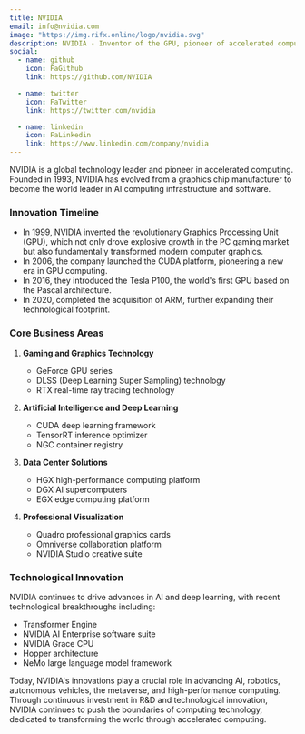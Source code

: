 ```yaml
---
title: NVIDIA
email: info@nvidia.com
image: "https://img.rifx.online/logo/nvidia.svg"
description: NVIDIA - Inventor of the GPU, pioneer of accelerated computing, and leader in AI technologies
social:
  - name: github
    icon: FaGithub
    link: https://github.com/NVIDIA

  - name: twitter
    icon: FaTwitter
    link: https://twitter.com/nvidia

  - name: linkedin
    icon: FaLinkedin
    link: https://www.linkedin.com/company/nvidia
---
```


NVIDIA is a global technology leader and pioneer in accelerated computing. Founded in 1993, NVIDIA has evolved from a graphics chip manufacturer to become the world leader in AI computing infrastructure and software.

### Innovation Timeline
- In 1999, NVIDIA invented the revolutionary Graphics Processing Unit (GPU), which not only drove explosive growth in the PC gaming market but also fundamentally transformed modern computer graphics.
- In 2006, the company launched the CUDA platform, pioneering a new era in GPU computing.
- In 2016, they introduced the Tesla P100, the world's first GPU based on the Pascal architecture.
- In 2020, completed the acquisition of ARM, further expanding their technological footprint.

### Core Business Areas
1. **Gaming and Graphics Technology**
   - GeForce GPU series
   - DLSS (Deep Learning Super Sampling) technology
   - RTX real-time ray tracing technology

2. **Artificial Intelligence and Deep Learning**
   - CUDA deep learning framework
   - TensorRT inference optimizer
   - NGC container registry

3. **Data Center Solutions**
   - HGX high-performance computing platform
   - DGX AI supercomputers
   - EGX edge computing platform

4. **Professional Visualization**
   - Quadro professional graphics cards
   - Omniverse collaboration platform
   - NVIDIA Studio creative suite

### Technological Innovation
NVIDIA continues to drive advances in AI and deep learning, with recent technological breakthroughs including:
- Transformer Engine
- NVIDIA AI Enterprise software suite
- NVIDIA Grace CPU
- Hopper architecture
- NeMo large language model framework

Today, NVIDIA's innovations play a crucial role in advancing AI, robotics, autonomous vehicles, the metaverse, and high-performance computing. Through continuous investment in R&D and technological innovation, NVIDIA continues to push the boundaries of computing technology, dedicated to transforming the world through accelerated computing.
